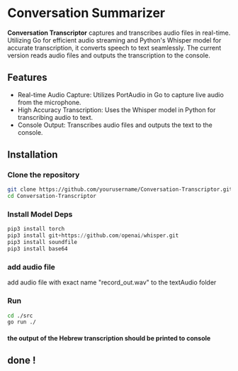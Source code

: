 # Conversation Summarizer

**Conversation Transcriptor** captures and transcribes audio files in real-time. Utilizing Go for efficient audio streaming and Python's Whisper model for accurate transcription, it converts speech to text seamlessly. The current version reads audio files and outputs the transcription to the console.

## Features

- Real-time Audio Capture: Utilizes PortAudio in Go to capture live audio from the microphone.
- High Accuracy Transcription: Uses the Whisper model in Python for transcribing audio to text.
- Console Output: Transcribes audio files and outputs the text to the console.

## Installation

### Clone the repository

```sh
git clone https://github.com/yourusername/Conversation-Transcriptor.git
cd Conversation-Transcriptor
```

### Install Model Deps

```python
pip3 install torch
pip3 install git+https://github.com/openai/whisper.git
pip3 install soundfile
pip3 install base64
```

### add audio file

add audio file with exact name "record_out.wav" to the textAudio folder

### Run

```sh
cd ./src
go run ./

```

#### the output of the Hebrew transcription should be printed to console

## done !
